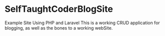 # SelfTaughtCoderBlogSite
Example Site Using PHP and Laravel
This is a working CRUD application for blogging, as well as the bones to a working webSite.
